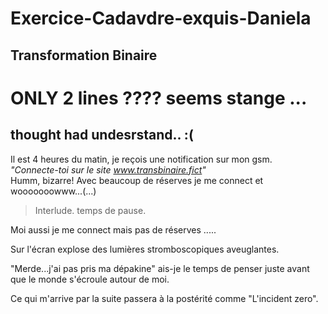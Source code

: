 # Exercice-Cadavdre-exquis-Daniela

## Transformation Binaire

# ONLY 2 lines ???? seems stange ...

## thought had undesrstand.. :( 


Il est 4 heures du matin, je reçois une notification sur mon gsm.  
_"Connecte-toi sur le site www.transbinaire.fict"_  
Humm, bizarre! Avec beaucoup de réserves je me connect et wooooooowww...(...)

>Interlude.
>temps de pause.


Moi aussi je me connect mais pas de réserves .....

Sur l'écran explose des lumières stromboscopiques aveuglantes.

"Merde...j'ai pas pris ma dépakine" ais-je le temps de penser juste avant que le monde s'écroule autour de moi.

Ce qui m'arrive par la suite passera à la postérité comme "L'incident zero".


